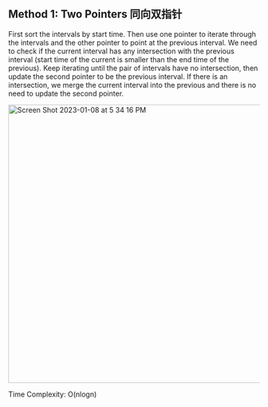 ## Method 1: Two Pointers 同向双指针

First sort the intervals by start time. Then use one pointer to iterate through the intervals and the other pointer to point at the previous interval. We need to check if the current interval has any intersection with the previous interval (start time of the current is smaller than the end time of the previous). Keep iterating until the pair of intervals have no intersection, then update the second pointer to be the previous interval.  If there is an intersection, we merge the current interval into the previous and there is no need to update the second pointer. 

<img width="558" alt="Screen Shot 2023-01-08 at 5 34 16 PM" src="https://user-images.githubusercontent.com/106039830/211224543-b64591c3-2de8-459b-b1d7-7a41028b5974.png">


Time Complexity: O(nlogn)
